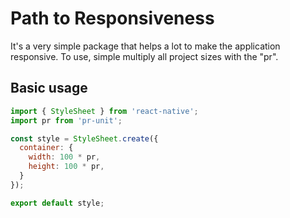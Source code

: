 # Path to Responsiveness
It's a very simple package that helps a lot to make the application responsive. To use, simple multiply all project sizes with the "pr".

## Basic usage
```javascript
import { StyleSheet } from 'react-native';
import pr from 'pr-unit';

const style = StyleSheet.create({
  container: {
    width: 100 * pr,
    height: 100 * pr,
  }
});

export default style;
```
